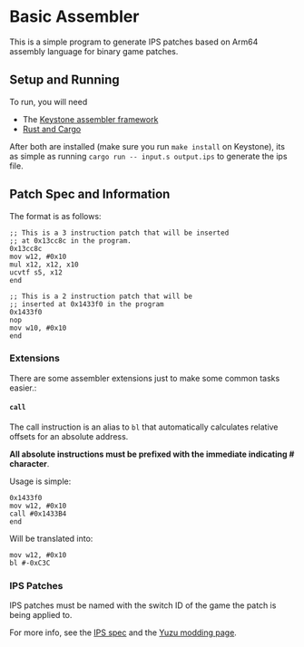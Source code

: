 # Basic Assembler
This is a simple program to generate IPS patches based on Arm64 assembly language for binary game patches.

## Setup and Running
To run, you will need
- The [Keystone assembler framework](https://www.keystone-engine.org/)
- [Rust and Cargo](https://rustup.rs/)

After both are installed (make sure you run `make install` on Keystone), its as simple as running `cargo run -- input.s output.ips` to generate the ips file.

## Patch Spec and Information
The format is as follows:
```
;; This is a 3 instruction patch that will be inserted
;; at 0x13cc8c in the program.
0x13cc8c
mov w12, #0x10
mul x12, x12, x10
ucvtf s5, x12
end

;; This is a 2 instruction patch that will be
;; inserted at 0x1433f0 in the program
0x1433f0
nop
mov w10, #0x10
end
```

### Extensions
There are some assembler extensions just to make some common tasks easier.:

#### `call`
The call instruction is an alias to `bl` that automatically calculates relative offsets for an absolute address.

**All absolute instructions must be prefixed with the immediate indicating # character**.

Usage is simple:
```assembly
0x1433f0
mov w12, #0x10
call #0x1433B4
end
```

Will be translated into:
```asssembly
mov w12, #0x10
bl #-0xC3C
```

### IPS Patches
IPS patches must be named with the switch ID of the game the patch is being applied to.

For more info, see the [IPS spec](https://zerosoft.zophar.net/ips.php) and the [Yuzu modding page](https://yuzu-emu.org/help/feature/game-modding/).